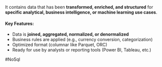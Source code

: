 It contains data that has been **transformed, enriched, and structured** for **specific analytical, business intelligence, or machine learning use cases**.
#### Key Features:
- Data is **joined, aggregated, normalized, or denormalized**
- Business rules are applied (e.g., currency conversion, categorization)
- Optimized format (columnar like Parquet, ORC)
- Ready for use by analysts or reporting tools (Power BI, Tableau, etc.)

#NoSql